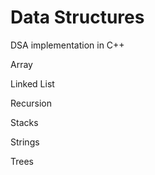 # Data Structures
 DSA implementation in C++
 
Array

Linked List

Recursion

Stacks

Strings

Trees

